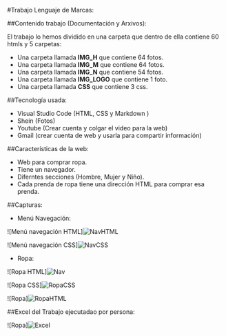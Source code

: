 #Trabajo Lenguaje de Marcas:

##Contenido trabajo (Documentación y Arxivos):

El trabajo lo hemos dividido en una carpeta que dentro de ella contiene  60 htmls y 5 carpetas: 
 - Una carpeta llamada **IMG_H** que contiene 64 fotos.
 - Una carpeta llamada **IMG_M** que contiene 64 fotos.
 - Una carpeta llamada **IMG_N** que contiene 54 fotos.
 - Una carpeta llamada **IMG_LOGO** que contiene 1 foto. 
 - Una carpeta llamada **CSS** que contiene 3 css.

##Tecnología usada:
- Visual Studio Code (HTML, CSS y Markdown )
- Shein (Fotos)
- Youtube (Crear cuenta y colgar el video para la web)
- Gmail (crear cuenta de web y usarla para compartir información)

##Características de la web:
- Web para comprar ropa.
- Tiene un navegador.
- Diferntes secciones (Hombre, Mujer y Niño).
- Cada prenda de ropa tiene una dirección HTML para comprar esa prenda.

##Capturas:

- Menú Navegación:

 ![Menú navegación HTML]![NavHTML](https://github.com/FrancescFiol/ProyectoWebResponsive/assets/151858230/a5de9b64-3749-4fe6-ac8f-7a8ad187d763)


 ![Menú navegación CSS]![NavCSS](https://github.com/FrancescFiol/ProyectoWebResponsive/assets/151858230/7e8f511b-b005-41e9-bfc8-c0e5ce6676d7)





- Ropa:

![Ropa HTML]![Nav](https://github.com/FrancescFiol/ProyectoWebResponsive/assets/151858230/2b7700c7-24eb-46eb-9046-09322e9d4872)


![Ropa CSS]![RopaCSS](https://github.com/FrancescFiol/ProyectoWebResponsive/assets/151858230/1306e8a7-3160-4e96-b758-3a4404874d8b)


![Ropa]![RopaHTML](https://github.com/FrancescFiol/ProyectoWebResponsive/assets/151858230/445f27ae-ea30-4778-ab60-5ac17a44be77)


##Excel del Trabajo ejecutadao por persona:


![Ropa]![Excel](https://github.com/FrancescFiol/ProyectoWebResponsive/assets/151858230/84cf3d91-f220-4578-8502-d3dad34a264d)

